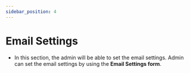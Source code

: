 ```yaml
---
sidebar_position: 4
---
```


# Email Settings

- In this section, the admin will be able to set the email settings. Admin can set the email settings by using the **Email Settings form**.


<!-- ![Email Settings](./img/8.png)

![Email Settings](./img/7.png)

![Email Settings](./img/6.png) -->